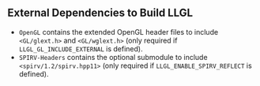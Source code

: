 External Dependencies to Build LLGL
-----------------------------------

* `OpenGL` contains the extended OpenGL header files to include `<GL/glext.h>` and `<GL/wglext.h>` (only required if `LLGL_GL_INCLUDE_EXTERNAL` is defined).
* `SPIRV-Headers` contains the optional submodule to include `<spirv/1.2/spirv.hpp11>` (only required if `LLGL_ENABLE_SPIRV_REFLECT` is defined).
